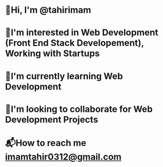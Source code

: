 # 👋Hi, I'm @tahirimam
# 👀I'm interested in Web Development (Front End Stack Developement), Working with Startups
# 🌱I'm currently learning Web Development
# 💞I'm looking to collaborate for Web Development Projects
# 📬How to reach me imamtahir0312@gmail.com